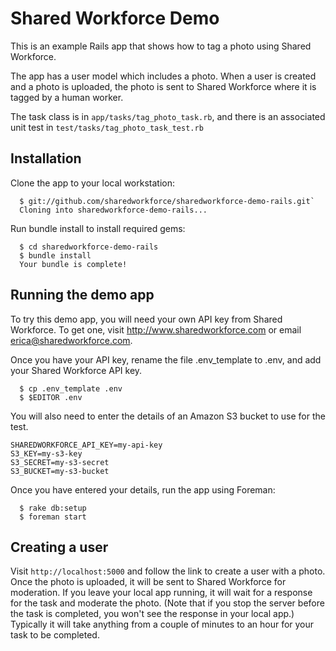 # Shared Workforce Demo

This is an example Rails app that shows how to tag a photo using Shared Workforce.

The app has a user model which includes a photo. When a user is created and a photo is uploaded, the photo is sent to Shared Workforce where it is tagged by a human worker.

The task class is in `app/tasks/tag_photo_task.rb`, and there is an associated unit test in `test/tasks/tag_photo_task_test.rb`

## Installation

Clone the app to your local workstation:

```term
  $ git://github.com/sharedworkforce/sharedworkforce-demo-rails.git`
  Cloning into sharedworkforce-demo-rails...
```

Run bundle install to install required gems:

```term
  $ cd sharedworkforce-demo-rails
  $ bundle install
  Your bundle is complete!
```

## Running the demo app

To try this demo app, you will need your own API key from Shared Workforce. To get one, visit http://www.sharedworkforce.com or email erica@sharedworkforce.com.

Once you have your API key, rename the file .env_template to .env, and add your Shared Workforce API key.

```term
  $ cp .env_template .env
  $ $EDITOR .env
```

You will also need to enter the details of an Amazon S3 bucket to use for the test.

```
SHAREDWORKFORCE_API_KEY=my-api-key
S3_KEY=my-s3-key
S3_SECRET=my-s3-secret
S3_BUCKET=my-s3-bucket
```

Once you have entered your details, run the app using Foreman:

```term
  $ rake db:setup
  $ foreman start
```

## Creating a user

Visit `http://localhost:5000` and follow the link to create a user with a photo. Once the photo is uploaded, it will be sent to Shared Workforce for moderation. If you leave your local app running, it will wait for a response for the task and moderate the photo. (Note that if you stop the server before the task is completed, you won't see the response in your local app.) Typically it will take anything from a couple of minutes to an hour for your task to be completed.